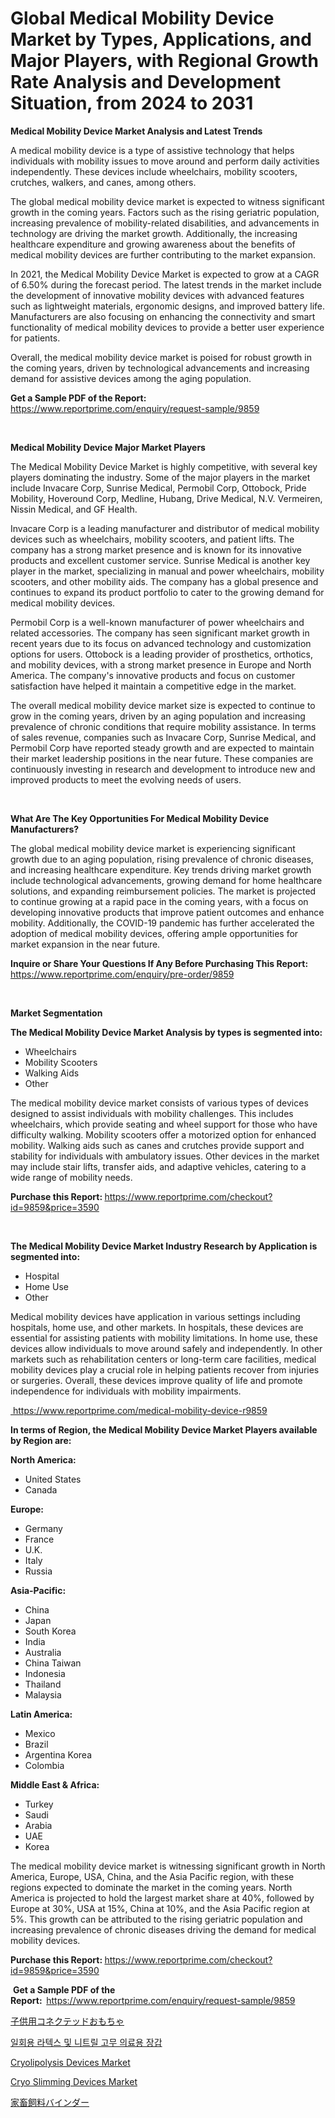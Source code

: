 <p><h1>Global Medical Mobility Device Market by Types, Applications, and Major Players, with Regional Growth Rate Analysis and Development Situation, from 2024 to 2031</h1></p><p><strong>Medical Mobility Device Market Analysis and Latest Trends</strong></p>
<p><p>A medical mobility device is a type of assistive technology that helps individuals with mobility issues to move around and perform daily activities independently. These devices include wheelchairs, mobility scooters, crutches, walkers, and canes, among others.</p><p>The global medical mobility device market is expected to witness significant growth in the coming years. Factors such as the rising geriatric population, increasing prevalence of mobility-related disabilities, and advancements in technology are driving the market growth. Additionally, the increasing healthcare expenditure and growing awareness about the benefits of medical mobility devices are further contributing to the market expansion.</p><p>In 2021, the Medical Mobility Device Market is expected to grow at a CAGR of 6.50% during the forecast period. The latest trends in the market include the development of innovative mobility devices with advanced features such as lightweight materials, ergonomic designs, and improved battery life. Manufacturers are also focusing on enhancing the connectivity and smart functionality of medical mobility devices to provide a better user experience for patients.</p><p>Overall, the medical mobility device market is poised for robust growth in the coming years, driven by technological advancements and increasing demand for assistive devices among the aging population.</p></p>
<p><strong>Get a Sample PDF of the Report:&nbsp;</strong> <a href="https://www.reportprime.com/enquiry/request-sample/9859">https://www.reportprime.com/enquiry/request-sample/9859</a></p>
<p>&nbsp;</p>
<p><strong>Medical Mobility Device Major Market Players</strong></p>
<p><p>The Medical Mobility Device Market is highly competitive, with several key players dominating the industry. Some of the major players in the market include Invacare Corp, Sunrise Medical, Permobil Corp, Ottobock, Pride Mobility, Hoveround Corp, Medline, Hubang, Drive Medical, N.V. Vermeiren, Nissin Medical, and GF Health.</p><p>Invacare Corp is a leading manufacturer and distributor of medical mobility devices such as wheelchairs, mobility scooters, and patient lifts. The company has a strong market presence and is known for its innovative products and excellent customer service. Sunrise Medical is another key player in the market, specializing in manual and power wheelchairs, mobility scooters, and other mobility aids. The company has a global presence and continues to expand its product portfolio to cater to the growing demand for medical mobility devices.</p><p>Permobil Corp is a well-known manufacturer of power wheelchairs and related accessories. The company has seen significant market growth in recent years due to its focus on advanced technology and customization options for users. Ottobock is a leading provider of prosthetics, orthotics, and mobility devices, with a strong market presence in Europe and North America. The company's innovative products and focus on customer satisfaction have helped it maintain a competitive edge in the market.</p><p>The overall medical mobility device market size is expected to continue to grow in the coming years, driven by an aging population and increasing prevalence of chronic conditions that require mobility assistance. In terms of sales revenue, companies such as Invacare Corp, Sunrise Medical, and Permobil Corp have reported steady growth and are expected to maintain their market leadership positions in the near future. These companies are continuously investing in research and development to introduce new and improved products to meet the evolving needs of users.</p></p>
<p>&nbsp;</p>
<p><strong>What Are The Key Opportunities For Medical Mobility Device Manufacturers?</strong></p>
<p><p>The global medical mobility device market is experiencing significant growth due to an aging population, rising prevalence of chronic diseases, and increasing healthcare expenditure. Key trends driving market growth include technological advancements, growing demand for home healthcare solutions, and expanding reimbursement policies. The market is projected to continue growing at a rapid pace in the coming years, with a focus on developing innovative products that improve patient outcomes and enhance mobility. Additionally, the COVID-19 pandemic has further accelerated the adoption of medical mobility devices, offering ample opportunities for market expansion in the near future.</p></p>
<p><strong>Inquire or Share Your Questions If Any Before Purchasing This Report:</strong> <a href="https://www.reportprime.com/enquiry/pre-order/9859">https://www.reportprime.com/enquiry/pre-order/9859</a></p>
<p>&nbsp;</p>
<p><strong>Market Segmentation</strong></p>
<p><strong>The Medical Mobility Device Market Analysis by types is segmented into:</strong></p>
<p><ul><li>Wheelchairs</li><li>Mobility Scooters</li><li>Walking Aids</li><li>Other</li></ul></p>
<p><p>The medical mobility device market consists of various types of devices designed to assist individuals with mobility challenges. This includes wheelchairs, which provide seating and wheel support for those who have difficulty walking. Mobility scooters offer a motorized option for enhanced mobility. Walking aids such as canes and crutches provide support and stability for individuals with ambulatory issues. Other devices in the market may include stair lifts, transfer aids, and adaptive vehicles, catering to a wide range of mobility needs.</p></p>
<p><strong>Purchase this Report:&nbsp;</strong><a href="https://www.reportprime.com/checkout?id=9859&price=3590">https://www.reportprime.com/checkout?id=9859&price=3590</a></p>
<p>&nbsp;</p>
<p><strong>The Medical Mobility Device Market Industry Research by Application is segmented into:</strong></p>
<p><ul><li>Hospital</li><li>Home Use</li><li>Other</li></ul></p>
<p><p>Medical mobility devices have application in various settings including hospitals, home use, and other markets. In hospitals, these devices are essential for assisting patients with mobility limitations. In home use, these devices allow individuals to move around safely and independently. In other markets such as rehabilitation centers or long-term care facilities, medical mobility devices play a crucial role in helping patients recover from injuries or surgeries. Overall, these devices improve quality of life and promote independence for individuals with mobility impairments.</p></p>
<p><a href="https://www.reportprime.com/medical-mobility-device-r9859">&nbsp;https://www.reportprime.com/medical-mobility-device-r9859</a></p>
<p><strong>In terms of Region, the Medical Mobility Device Market Players available by Region are:</strong></p>
<p>
    <p> <strong> North America: </strong>
        <ul>
            <li>United States</li>
            <li>Canada</li>
        </ul>
        </p> 
    <p> <strong> Europe: </strong>
        <ul>
            <li>Germany</li>
            <li>France</li>
            <li>U.K.</li>
            <li>Italy</li>
            <li>Russia</li>
        </ul>
        </p> 
    <p> <strong> Asia-Pacific: </strong>
        <ul>
            <li>China</li>
            <li>Japan</li>
            <li>South Korea</li>
            <li>India</li>
            <li>Australia</li>
            <li>China Taiwan</li>
            <li>Indonesia</li>
            <li>Thailand</li>
            <li>Malaysia</li>
        </ul>
        </p> 
    <p> <strong> Latin America: </strong>
        <ul>
            <li>Mexico</li>
            <li>Brazil</li>
            <li>Argentina Korea</li>
            <li>Colombia</li>
        </ul>
        </p> 
    <p> <strong> Middle East & Africa: </strong>
        <ul>
            <li>Turkey</li>
            <li>Saudi</li>
            <li>Arabia</li>
            <li>UAE</li>
            <li>Korea</li>
        </ul>
    </p>
    </p>
<p><p>The medical mobility device market is witnessing significant growth in North America, Europe, USA, China, and the Asia Pacific region, with these regions expected to dominate the market in the coming years. North America is projected to hold the largest market share at 40%, followed by Europe at 30%, USA at 15%, China at 10%, and the Asia Pacific region at 5%. This growth can be attributed to the rising geriatric population and increasing prevalence of chronic diseases driving the demand for medical mobility devices.</p></p>
<p><strong>Purchase this Report: </strong><a href="https://www.reportprime.com/checkout?id=9859&price=3590">https://www.reportprime.com/checkout?id=9859&price=3590</a></p>
<p>&nbsp;<strong>Get a Sample PDF of the Report:&nbsp;&nbsp;</strong><a href="https://www.reportprime.com/enquiry/request-sample/9859">https://www.reportprime.com/enquiry/request-sample/9859</a></p>
<p><strong></strong></p>
<p><p><a href="https://github.com/DwightHuels1/Market-Research-Report-List-3/blob/main/156833485737.md">子供用コネクテッドおもちゃ</a></p><p><a href="https://github.com/marufmohassin05/Market-Research-Report-List-2/blob/main/4215999106414.md">일회용 라텍스 및 니트릴 고무 의료용 장갑</a></p><p><a href="https://github.com/lukmanduiky01/Market-Research-Report-List-2/blob/main/cryolipolysis-devices-market.md">Cryolipolysis Devices Market</a></p><p><a href="https://github.com/theanastasiyah/Market-Research-Report-List-2/blob/main/cryo-slimming-devices-market.md">Cryo Slimming Devices Market</a></p><p><a href="https://github.com/tanyaali3/Market-Research-Report-List-3/blob/main/753355985736.md">家畜飼料バインダー</a></p></p>